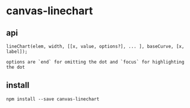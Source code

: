 # canvas-linechart

## api

    lineChart(elem, width, [[x, value, options?], ... ], baseCurve, [x, label]);

    options are `end` for omitting the dot and `focus` for highlighting the dot

## install

    npm install --save canvas-linechart
